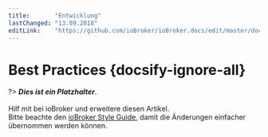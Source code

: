```yaml
---
title:       "Entwicklung"
lastChanged: "13.09.2018"
editLink:    "https://github.com/ioBroker/ioBroker.docs/edit/master/docs/developer/bestpractices.md"
---
```


# Best Practices {docsify-ignore-all}

?> ***Dies ist ein Platzhalter***. 
   <br><br>
   Hilf mit bei ioBroker und erweitere diesen Artikel.  
   Bitte beachte den [ioBroker Style Guide](appendix/style_guide), 
   damit die Änderungen einfacher übernommen werden können.
